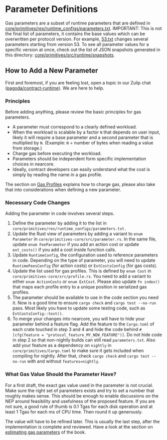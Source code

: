 # Parameter Definitions

Gas parameters are a subset of runtime parameters that are defined in
[core/primitives/res/runtime_configs/parameters.txt](https://github.com/near/nearcore/blob/d0dc37bf81f7e7bde9c560403b085fae04108659/core/primitives/res/runtime_configs/parameters.txt).
IMPORTANT: This is not the final list of parameters, it contains the base values
which can be overwritten per protocol version. For example,
[53.txt](https://github.com/near/nearcore/blob/d0dc37bf81f7e7bde9c560403b085fae04108659/core/primitives/res/runtime_configs/53.txt)
changes several parameters
starting from version 53. To see all parameter values for a specific version at
once, check out the list of JSON snapshots generated in this directory:
[core/primitives/src/runtime/snapshots](https://github.com/near/nearcore/blob/d0dc37bf81f7e7bde9c560403b085fae04108659/core/primitives/src/runtime/snapshots).

<!-- TODO: Runtime Config Store -->

## How to Add a New Parameter

First and foremost, if you are feeling lost, open a topic in our Zulip chat
([pagoda/contract-runtime](https://near.zulipchat.com/#narrow/stream/295306-pagoda.2Fcontract-runtime)).
We are here to help.

### Principles
Before adding anything, please review the basic principles for gas parameters.
- A parameter must correspond to a clearly defined workload.
- When the workload is scalable by a factor `N` that depends on user input,
  likely it will require a base parameter and a second parameter that is
  multiplied by `N`. (Example: `N` = number of bytes when reading a value from
  storage.)
- Charge gas before executing the workload.
- Parameters should be independent form specific implementation choices in
  nearcore.
- Ideally, contract developers can easily understand what the cost is simply by
  reading the name in a gas profile.

The section on [Gas Profiles](./gas_profile.md#charging-gas) explains how to
charge gas, please also take that into considerations when defining a new
parameter.

### Necessary Code Changes
Adding the parameter in code involves several steps.
1. Define the parameter by adding it to the list in `core/primitives/res/runtime_configs/parameters.txt.`
2. Update the Rust view of parameters by adding a variant to `enum Parameter`
   in `core/primitives-core/src/parameter.rs`. In the same file, update
   `enum FeeParameter` if you add an action cost or update `ext_costs()`
   if you add a cost inside function calls.
3. Update `RuntimeConfig`, the configuration used to reference parameters in
   code. Depending on the type of parameter, you will need to update
   `RuntimeFeesConfig` (for action costs) or `ExtCostsConfig` (for gas costs).
4. Update the list used for gas profiles. This is defined by `enum Cost` in
   `core/primitives-core/src/profile.rs`. You need to add a variant to either
   `enum ActionCosts` or `enum ExtCost`. Please also update `fn index()` that
   maps each profile entry to a unique position in serialized gas profiles.
5. The parameter should be available to use in the code section you need it. Now
   is a good time to ensure `cargo check` and `cargo test --no-run` pass. Most
   likely you have to update some testing code, such as
   `ExtCostsConfig::test()`.
6. To merge your changes into nearcore, you will have to hide your parameter
   behind a feature flag. Add the feature to the `Cargo.toml` of each crate
   touched in step 3 and 4 and hide the code behind `#[cfg(feature =
   "protocol_feature_MY_NEW_FEATURE")]`. Do not hide code in step 2 so that
   non-nightly builds can still read `parameters.txt`. Also add your feature as
   a dependency on `nightly` in `core/primitives/Cargo.toml` to make sure it
   gets included when compiling for nightly. After that, check `cargo check` and
   `cargo test --no-run` with and without `features=nightly`.

### What Gas Value Should the Parameter Have?
For a first draft, the exact gas value used in the parameter is not crucial.
Make sure the right set of parameters exists and try to set a number that roughly
makes sense. This should be enough to enable discussions on the NEP around
feasibility and usefulness of the proposed feature. If you are not sure, a good
rule of thumb is 0.1 Tgas for each disk operation and at least 1 Tgas for each
ms of CPU time. Then round it up generously.

The value will have to be refined later. This is usually the last step, after
the implementation is complete and reviewed. Have a look at the section on
[estimating gas parameters](./estimator.md) of the book.
